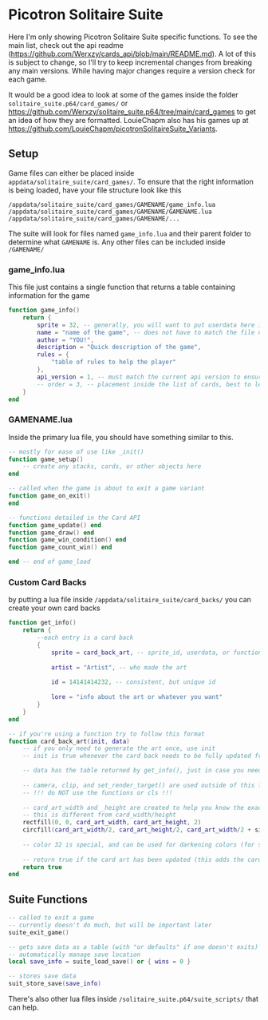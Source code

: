 # Picotron Solitaire Suite

Here I'm only showing Picotron Solitaire Suite specific functions. To see the main list, check out the api readme (https://github.com/Werxzy/cards_api/blob/main/README.md).
A lot of this is subject to change, so I'll try to keep incremental changes from breaking any main versions. While having major changes require a version check for each game.

It would be a good idea to look at some of the games inside the folder `solitaire_suite.p64/card_games/` or https://github.com/Werxzy/solitaire_suite.p64/tree/main/card_games to get an idea of how they are formatted. 
LouieChapm also has his games up at https://github.com/LouieChapm/picotronSolitaireSuite_Variants.

## Setup

Game files can either be placed inside `appdata/solitaire_suite/card_games/`.
To ensure that the right information is being loaded, have your file structure look like this

```
/appdata/solitaire_suite/card_games/GAMENAME/game_info.lua
/appdata/solitaire_suite/card_games/GAMENAME/GAMENAME.lua
/appdata/solitaire_suite/card_games/GAMENAME/...
```

The suite will look for files named `game_info.lua` and their parent folder to determine what `GAMENAME` is.
Any other files can be included inside `/GAMENAME/`

### game_info.lua

This file just contains a single function that returns a table containing information for the game

```lua
function game_info()
	return {
		sprite = 32, -- generally, you will want to put userdata here instead of a sprite id
		name = "name of the game", -- does not have to match the file name
		author = "YOU!",
		description = "Quick description of the game",
		rules = {
			"table of rules to help the player"
		},
		api_version = 1, -- must match the current api version to ensure compatability, there could be breaking changes in the future
		-- order = 3, -- placement inside the list of cards, best to leave nil for now
	}
end
```

### GAMENAME.lua

Inside the primary lua file, you should have something similar to this.

```lua
-- mostly for ease of use like _init() 
function game_setup()
	-- create any stacks, cards, or other objects here
end

-- called when the game is about to exit a game variant
function game_on_exit()
end

-- functions detailed in the Card API
function game_update() end
function game_draw() end
function game_win_condition() end
function game_count_win() end

end -- end of game_load
```

### Custom Card Backs

by putting a lua file inside `/appdata/solitaire_suite/card_backs/` you can create your own card backs

```lua
function get_info()
	return {
		--each entry is a card back
		{
			sprite = card_back_art, -- sprite_id, userdata, or function
			
			artist = "Artist", -- who made the art
			
			id = 14141414232, -- consistent, but unique id
			
			lore = "info about the art or whatever you want"
		}
	}
end

-- if you're using a function try to follow this format
function card_back_art(init, data)
	-- if you only need to generate the art once, use init
	-- init is true whenever the card back needs to be fully updated from stuff like size changes

	-- data has the table returned by get_info(), just in case you need to get the sprite itself or if you want to store extra data
	
	-- camera, clip, and set_render_target() are used outside of this function to help simplify the process
	-- !!! do NOT use the functions or cls !!!
	
	-- card_art_width and _height are created to help you know the exact size of your art
	-- this is different from card_width/height
	rectfill(0, 0, card_art_width, card_art_height, 2)
	circfill(card_art_width/2, card_art_height/2, card_art_width/2 + sin(time()/5) * 5 , 10)
	
	-- color 32 is special, and can be used for darkening colors (for stuff like shadows)
	
	-- return true if the card art has been updated (this adds the card border or makes cuts to the art)
	return true
end
```

## Suite Functions

```lua
-- called to exit a game
-- currently doesn't do much, but will be important later
suite_exit_game()

-- gets save data as a table (with "or defaults" if one doesn't exits)
-- automatically manage save location
local save_info = suite_load_save() or { wins = 0 }

-- stores save data
suit_store_save(save_info)
```

There's also other lua files inside `/solitaire_suite.p64/suite_scripts/` that can help.

